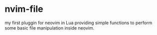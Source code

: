 # nvim-file
my first pluggin for neovim in Lua providing simple functions to perform some basic file manipulation inside neovim.
